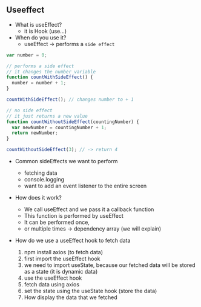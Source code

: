 ## Useeffect

- What is useEffect?
  - it is Hook (use...)
- When do you use it?
  - useEffect -> performs a `side effect`

```javascript
var number = 0;

// performs a side effect
// it changes the number variable
function countWithSideEffect() {
  number = number + 1;
}

countWithSideEffect(); // changes number to + 1

// no side effect
// it just returns a new value
function countWithoutSideEffect(countingNumber) {
  var newNumber = countingNumber + 1;
  return newNumber;
}

countWithoutSideEffect(3); // -> return 4
```

- Common sideEffects we want to perform

  - fetching data
  - console.logging
  - want to add an event listener to the entire screen

- How does it work?

  - We call useEffect and we pass it a callback function
  - This function is performed by useEffect
  - It can be performed once,
  - or multiple times -> dependency array (we will explain)

- How do we use a useEffect hook to fetch data
  1. npm install axios (to fetch data)
  2. first import the useEffect hook
  3. we need to import useState, because our fetched data will be stored as a state (it is dynamic data)
  4. use the useEffect hook
  5. fetch data using axios
  6. set the state using the useState hook (store the data)
  7. How display the data that we fetched
